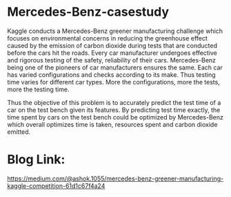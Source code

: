 # Mercedes-Benz-casestudy

Kaggle conducts a Mercedes-Benz greener manufacturing challenge which focuses on environmental concerns in reducing the greenhouse effect caused by the emission of carbon dioxide during tests that are conducted before the cars hit the roads. Every car manufacturer undergoes effective and rigorous testing of the safety, reliability of their cars. Mercedes-Benz being one of the pioneers of car manufacturers ensures the same. Each car has varied configurations and checks according to its make. Thus testing time varies for different car types. More the configurations, more the tests, more the testing time.

Thus the objective of this problem is to accurately predict the test time of a car on the test bench given its features. By predicting test time exactly, the time spent by cars on the test bench could be optimized by Mercedes-Benz which overall optimizes time is taken, resources spent and carbon dioxide emitted.

# Blog Link: 
https://medium.com/@ashok.1055/mercedes-benz-greener-manufacturing-kaggle-competition-61d1c67f4a24
